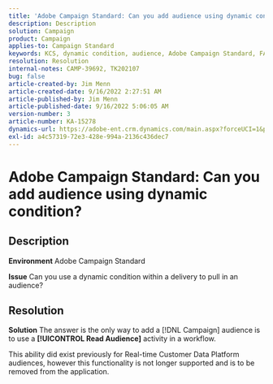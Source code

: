 ```yaml
---
title: 'Adobe Campaign Standard: Can you add audience using dynamic condition?'
description: Description
solution: Campaign
product: Campaign
applies-to: Campaign Standard
keywords: KCS, dynamic condition, audience, Adobe Campaign Standard, FAQ
resolution: Resolution
internal-notes: CAMP-39692, TK202107
bug: false
article-created-by: Jim Menn
article-created-date: 9/16/2022 2:27:51 AM
article-published-by: Jim Menn
article-published-date: 9/16/2022 5:06:05 AM
version-number: 3
article-number: KA-15278
dynamics-url: https://adobe-ent.crm.dynamics.com/main.aspx?forceUCI=1&pagetype=entityrecord&etn=knowledgearticle&id=da1ccb28-6735-ed11-9db1-0022480866ad
exl-id: a4c57319-72e3-428e-994a-2136c436dec7
---
```

# Adobe Campaign Standard: Can you add audience using dynamic condition?

## Description


<b>Environment</b>
 Adobe Campaign Standard

<b>Issue</b>
 Can you use a dynamic condition within a delivery to pull in an audience?


## Resolution


<b>Solution</b>
The answer is the only way to add a [!DNL Campaign] audience is to use a <b>[!UICONTROL Read Audience]</b> activity in a workflow.

This ability did exist previously for Real-time Customer Data Platform audiences, however this functionality is not longer supported and is to be removed from the application.
